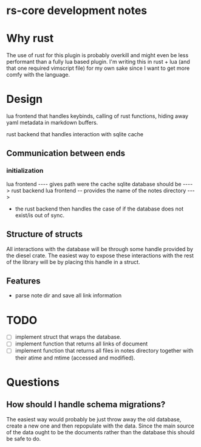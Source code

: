 # rs-core development notes

# Why rust
The use of rust for this plugin is probably overkill and might even be less performant than a fully lua based plugin. I'm writing this in rust + lua (and that one required vimscript file) for my own sake since I want to get more comfy with the language.

# Design
lua frontend that handles keybinds, calling of rust functions, hiding away yaml metadata in markdown buffers.

rust backend that handles interaction with sqlite cache

## Communication between ends

### initialization
lua frontend ---- gives path were the cache sqlite database should be ----> rust backend
lua frontend -- provides the name of the notes directory --->
- the rust backend then handles the case of if the database does not exist/is out of sync.

## Structure of structs
All interactions with the database will be through some handle provided by the diesel crate. The easiest way to expose these interactions with the rest of the library will be by placing this handle in a struct.

## Features
- parse note dir and save all link information

# TODO
- [ ] implement struct that wraps the database.
- [ ] implement function that returns all links of document
- [ ] implement function that returns all files in notes directory together with their atime and mtime (accessed and modified).

# Questions
## How should I handle schema migrations?
The easiest way would probably be just throw away the old database, create a new one and then repopulate with the data.
Since the main source of the data ought to be the documents rather than the database this should be safe to do.
